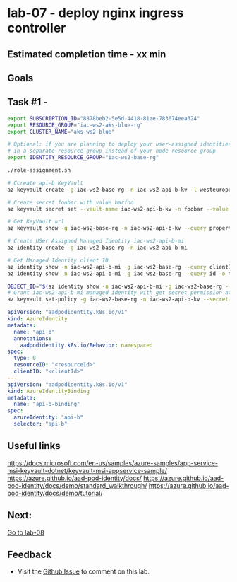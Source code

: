 # lab-07 - deploy nginx ingress controller

## Estimated completion time - xx min


## Goals

## Task #1 - 

```bash
export SUBSCRIPTION_ID="8878beb2-5e5d-4418-81ae-783674eea324"
export RESOURCE_GROUP="iac-ws2-aks-blue-rg"
export CLUSTER_NAME="aks-ws2-blue"

# Optional: if you are planning to deploy your user-assigned identities
# in a separate resource group instead of your node resource group
export IDENTITY_RESOURCE_GROUP="iac-ws2-base-rg"

./role-assignment.sh 
```

```bash
# Ccreate api-b KeyVault 
az keyvault create -g iac-ws2-base-rg -n iac-ws2-api-b-kv -l westeurope

# Create secret foobar with value barfoo
az keyvault secret set --vault-name iac-ws2-api-b-kv -n foobar --value barfoo

# Get KeyVault url 
az keyvault show -g iac-ws2-base-rg -n iac-ws2-api-b-kv --query properties.vaultUri
```

```bash
# Create USer Assigned Managed Identity iac-ws2-api-b-mi
az identity create -g iac-ws2-base-rg -n iac-ws2-api-b-mi

# Get Managed Identity client ID
az identity show -n iac-ws2-api-b-mi -g iac-ws2-base-rg --query clientId -o tsv
az identity show -n iac-ws2-api-b-mi -g iac-ws2-base-rg --query id -o tsv

OBJECT_ID="$(az identity show -n iac-ws2-api-b-mi -g iac-ws2-base-rg --query principalId -o tsv)"
# Grant iac-ws2-api-b-mi managed identity with get secret permission at iac-ws2-api-b-kv keyvault
az keyvault set-policy -g iac-ws2-base-rg -n iac-ws2-api-b-kv --secret-permissions get --object-id ${OBJECT_ID}
```

```yaml
apiVersion: "aadpodidentity.k8s.io/v1"
kind: AzureIdentity
metadata:
  name: "api-b"
  annotations:
    aadpodidentity.k8s.io/Behavior: namespaced
spec:
  type: 0
  resourceID: "<resourceId>"
  clientID: "<clientId>"
---
apiVersion: "aadpodidentity.k8s.io/v1"
kind: AzureIdentityBinding
metadata:
  name: "api-b-binding"
spec:
  azureIdentity: "api-b"
  selector: "api-b"
```

## Useful links

https://docs.microsoft.com/en-us/samples/azure-samples/app-service-msi-keyvault-dotnet/keyvault-msi-appservice-sample/
https://azure.github.io/aad-pod-identity/docs/
https://azure.github.io/aad-pod-identity/docs/demo/standard_walkthrough/
https://azure.github.io/aad-pod-identity/docs/demo/tutorial/


## Next: 

[Go to lab-08](../lab-08/readme.md)

## Feedback

* Visit the [Github Issue](https://github.com/evgenyb/aks-workshops/issues/xx) to comment on this lab. 